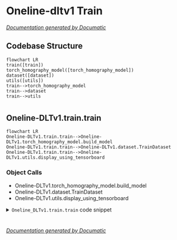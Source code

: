 # Oneline-dltv1 Train

[_Documentation generated by Documatic_](https://www.documatic.com)

<!---Documatic-section-Codebase Structure-start--->
## Codebase Structure

<!---Documatic-block-system_architecture-start--->
```mermaid
flowchart LR
train([train])
torch_homography_model([torch_homography_model])
dataset([dataset])
utils([utils])
train-->torch_homography_model
train-->dataset
train-->utils
```
<!---Documatic-block-system_architecture-end--->

# #
<!---Documatic-section-Codebase Structure-end--->

<!---Documatic-section-Oneline_DLTv1.train.train-start--->
## Oneline-DLTv1.train.train

<!---Documatic-section-train-start--->
```mermaid
flowchart LR
Oneline-DLTv1.train.train-->Oneline-DLTv1.torch_homography_model.build_model
Oneline-DLTv1.train.train-->Oneline-DLTv1.dataset.TrainDataset
Oneline-DLTv1.train.train-->Oneline-DLTv1.utils.display_using_tensorboard
```

### Object Calls

* Oneline-DLTv1.torch_homography_model.build_model
* Oneline-DLTv1.dataset.TrainDataset
* Oneline-DLTv1.utils.display_using_tensorboard

<!---Documatic-block-Oneline_DLTv1.train.train-start--->
<details>
	<summary><code>Oneline_DLTv1.train.train</code> code snippet</summary>

```python
def train(args):
    train_path = os.path.join(exp_name, 'Data/Train_List.txt')
    net = build_model(args.model_name, pretrained=args.pretrained)
    if args.finetune:
        model_path = os.path.join(exp_name, 'models/freeze-mask-first-fintune.pth')
        print(model_path)
        state_dict = torch.load(model_path, map_location='cpu')
        from collections import OrderedDict
        new_state_dict = OrderedDict()
        for (k, v) in state_dict.state_dict().items():
            name_key = k[7:]
            new_state_dict[name_key] = v
        net = build_model(args.model_name)
        model_dict = net.state_dict()
        new_state_dict = {k: v for (k, v) in new_state_dict.items() if k in model_dict.keys()}
        model_dict.update(new_state_dict)
        net.load_state_dict(model_dict)
    net = torch.nn.DataParallel(net)
    if torch.cuda.is_available():
        net = net.cuda()
    train_data = TrainDataset(data_path=train_path, exp_path=exp_name, patch_w=args.patch_size_w, patch_h=args.patch_size_h, rho=16)
    train_loader = DataLoader(dataset=train_data, batch_size=args.batch_size, num_workers=args.cpus, shuffle=True, drop_last=True)
    optimizer = optim.Adam(net.parameters(), lr=args.lr, amsgrad=True, weight_decay=0.0001)
    scheduler = optim.lr_scheduler.ExponentialLR(optimizer, gamma=0.8)
    print('start training')
    score_print_fre = 200
    model_save_fre = 4000
    glob_iter = 0
    for epoch in range(args.max_epoch):
        net.train()
        loss_sigma = 0.0
        loss_sigma_feature = 0.0
        scheduler.step()
        print(epoch, 'lr={:.6f}'.format(scheduler.get_lr()[0]))
        for (i, batch_value) in enumerate(train_loader):
            if glob_iter % model_save_fre == 0 and glob_iter != 0:
                filename = str(args.model_name) + '_iter_' + str(glob_iter) + '.pth'
                model_save_path = os.path.join(MODEL_SAVE_DIR, filename)
                torch.save(net, model_save_path)
                for (name, layer) in net.named_parameters():
                    if layer.requires_grad == True:
                        writer.add_histogram(name + '_grad', layer.grad.cpu().data.numpy(), glob_iter)
                        writer.add_histogram(name + '_data', layer.cpu().data.numpy(), glob_iter)
            org_imges = batch_value[0].float()
            input_tesnors = batch_value[1].float()
            patch_indices = batch_value[2].float()
            h4p = batch_value[3].float()
            I = org_imges[:, 0, ...]
            I = I[:, np.newaxis, ...]
            I2_ori_img = org_imges[:, 1, ...]
            I2_ori_img = I2_ori_img[:, np.newaxis, ...]
            I1 = input_tesnors[:, 0, ...]
            I1 = I1[:, np.newaxis, ...]
            I2 = input_tesnors[:, 1, ...]
            I2 = I2[:, np.newaxis, ...]
            if torch.cuda.is_available():
                input_tesnors = input_tesnors.cuda()
                patch_indices = patch_indices.cuda()
                h4p = h4p.cuda()
                I = I.cuda()
                I2_ori_img = I2_ori_img.cuda()
                I2 = I2.cuda()
            optimizer.zero_grad()
            batch_out = net(org_imges, input_tesnors, h4p, patch_indices)
            loss_feature = batch_out['feature_loss'].mean()
            pred_I2 = batch_out['pred_I2_d']
            I2_dataMat_CnnFeature = batch_out['patch_2_res_d']
            pred_I2_dataMat_CnnFeature = batch_out['pred_I2_CnnFeature_d']
            triMask = batch_out['mask_ap_d']
            loss_map = batch_out['feature_loss_mat_d']
            total_loss = loss_feature
            total_loss.backward()
            optimizer.step()
            loss_sigma += total_loss.item()
            loss_sigma_feature += loss_feature.item()
            if i % score_print_fre == 0 and i != 0:
                loss_avg_feature = loss_sigma_feature / score_print_fre
                loss_sigma = 0.0
                loss_sigma_feature = 0.0
                print('Training: Epoch[{:0>3}/{:0>3}] Iteration[{:0>3}]/[{:0>3}] Feature Loss: {:.4f} lr={:.8f}'.format(epoch + 1, args.max_epoch, i + 1, len(train_loader), loss_avg_feature, scheduler.get_lr()[0]))
            glob_iter += 1
            if glob_iter % 200 == 0:
                display_using_tensorboard(I, I2_ori_img, I2, pred_I2, I2_dataMat_CnnFeature, pred_I2_dataMat_CnnFeature, triMask, loss_map, writer)
            writer.add_scalars('Loss_group', {'feature_loss': loss_feature.item()}, glob_iter)
            writer.add_scalar('learning rate', scheduler.get_lr()[0], glob_iter)
    print('Finished Training')
```
</details>
<!---Documatic-block-Oneline_DLTv1.train.train-end--->
<!---Documatic-section-train-end--->

# #
<!---Documatic-section-Oneline_DLTv1.train.train-end--->

[_Documentation generated by Documatic_](https://www.documatic.com)